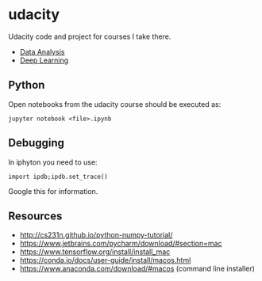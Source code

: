 # udacity
Udacity code and project for courses I take there.

* [Data Analysis](Data%Analysis/README.md)
* [Deep Learning](Deep%20Learning/README.md)

## Python

Open notebooks from the udacity course should be executed as: 

```
jupyter notebook <file>.ipynb
```


## Debugging

In iphyton you need to use:

```
import ipdb;ipdb.set_trace()
```

Google this for information.


## Resources

 * http://cs231n.github.io/python-numpy-tutorial/
 * https://www.jetbrains.com/pycharm/download/#section=mac
 * https://www.tensorflow.org/install/install_mac
 * https://conda.io/docs/user-guide/install/macos.html
 * https://www.anaconda.com/download/#macos (command line installer)
